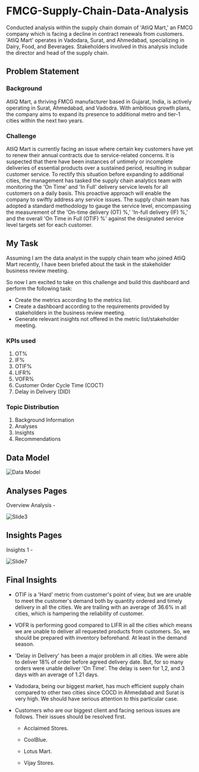 # FMCG-Supply-Chain-Data-Analysis

Conducted analysis within the supply chain domain of 'AtliQ Mart,' an FMCG company which is facing a decline in contract renewals from customers. 'AtliQ Mart' operates in Vadodara, Surat, and Ahmedabad, specializing in Dairy, Food, and Beverages. Stakeholders involved in this analysis include the director and head of the supply chain.

##  Problem Statement


### Background

AtliQ Mart, a thriving FMCG manufacturer based in Gujarat, India, is actively operating in Surat, Ahmedabad, and Vadodra. With ambitious growth plans, the company aims to expand its presence to additional metro and tier-1 cities within the next two years.


### Challenge


AtliQ Mart is currently facing an issue where certain key customers have yet to renew their annual contracts due to service-related concerns. It is suspected that there have been instances of untimely or incomplete deliveries of essential products over a sustained period, resulting in subpar customer service. To rectify this situation before expanding to additional cities, the management has tasked the supply chain analytics team with monitoring the 'On Time' and 'In Full' delivery service levels for all customers on a daily basis. This proactive approach will enable the company to swiftly address any service issues. The supply chain team has adopted a standard methodology to gauge the service level, encompassing the measurement of the 'On-time delivery (OT) %,' 'In-full delivery (IF) %,' and the overall 'On Time in Full (OTIF) %' against the designated service level targets set for each customer.


## My Task


Assuming I am the data analyst in the supply chain team who joined AtliQ Mart recently, I have been briefed about the task in the stakeholder business review meeting.

So now I am excited to take on this challenge and build this dashboard and perform the following task:

- Create the metrics according to the metrics list.
- Create a dashboard according to the requirements provided by stakeholders in the business review meeting.
- Generate relevant insights not offered in the metric list/stakeholder meeting.


### KPIs used


1. OT%
2. IF%
3. OTIF%
4. LIFR%
5. VOFR%
6. Customer Order Cycle Time (COCT)
7. Delay in Delivery (DID)

### Topic Distribution

1. Background Information
2. Analyses
3. Insights
4. Recommendations

## Data Model

![Data Model](https://user-images.githubusercontent.com/58877807/199785407-857dd977-002a-45fa-80c3-5b9cf4d7da06.png)

## Analyses Pages

Overview Analysis -

![Slide3](https://user-images.githubusercontent.com/58877807/199787804-0ccfe041-6ac6-46a9-834c-d6c8c6f8e651.JPG)


## Insights Pages

Insights 1 -

![Slide7](https://user-images.githubusercontent.com/58877807/199788651-17569b76-2563-41e9-a8ca-504bd6a7d55f.JPG)




## Final Insights


- OTIF is a 'Hard' metric from customer's point of view, but we are unable to meet the customer's demand both by quantity ordered and timely delivery in all the cities. We are trailing with an average of 36.6% in all cities, which is hampering the reliability of customer.

- VOFR is performing good compared to LIFR in all the cities which means we are unable to deliver all requested products from customers. So, we should be prepared with inventory beforehand. At least in the demand season.

- 'Delay in Delivery' has been a major problem in all cities. We were able to deliver 18% of order before agreed delivery date. But, for so many orders were unable deliver 'On Time'. The delay is seen for 1,2, and 3 days with an average of 1.21 days.

- Vadodara, being our biggest market, has much efficient supply chain compared to other two cities since COCD in Ahmedabad and Surat is very high. We should have serious attention to this particular case.

- Customers who are our biggest client and facing serious issues are follows. Their issues should be resolved first.
    
    - Acclaimed Stores.

    - CoolBlue.

    - Lotus Mart.

    - Vijay Stores.
